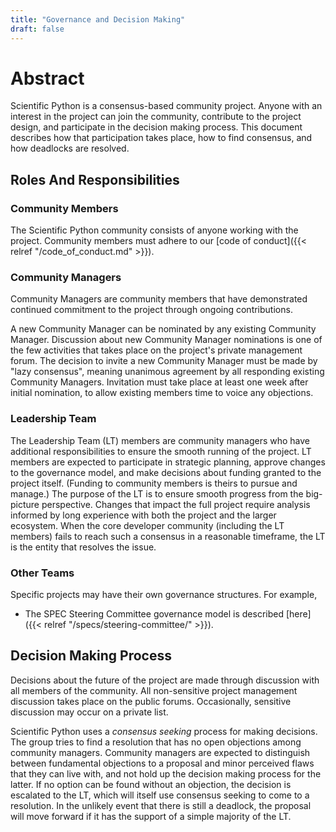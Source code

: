 ```yaml
---
title: "Governance and Decision Making"
draft: false
---
```


# Abstract

Scientific Python is a consensus-based community project.
Anyone with an interest in the project can join the community, contribute to the project design,
and participate in the decision making process.
This document describes how that participation takes place, how to find consensus, and how
deadlocks are resolved.

## Roles And Responsibilities

### Community Members

The Scientific Python community consists of anyone working with the project.
Community members must adhere to our [code of conduct]({{< relref "/code_of_conduct.md" >}}).

### Community Managers

Community Managers are community members that have demonstrated continued
commitment to the project through ongoing contributions.

A new Community Manager can be nominated by any existing Community Manager.
Discussion about new Community Manager nominations is one of the few
activities that takes place on the project's private management forum.
The decision to invite a new Community Manager must be made by "lazy consensus",
meaning unanimous agreement by all responding existing Community Managers.
Invitation must take place at least one week after initial nomination,
to allow existing members time to voice any objections.

### Leadership Team

The Leadership Team (LT) members are community managers who have additional responsibilities to ensure the smooth running of the project.
LT members are expected to participate in strategic planning, approve changes to the governance model, and make decisions about funding granted to the project itself.
(Funding to community members is theirs to pursue and manage.)
The purpose of the LT is to ensure smooth progress from the big-picture perspective.
Changes that impact the full project require analysis informed by long experience with both the project and the larger ecosystem.
When the core developer community (including the LT members) fails to reach such a consensus in a reasonable timeframe, the LT is the entity that resolves the issue.

### Other Teams

Specific projects may have their own governance structures.
For example,

- The SPEC Steering Committee governance model is described [here]({{< relref "/specs/steering-committee/" >}}).

## Decision Making Process

Decisions about the future of the project are made through discussion with all members of the community.
All non-sensitive project management discussion takes place on the public forums.
Occasionally, sensitive discussion may occur on a private list.

Scientific Python uses a *consensus seeking* process for making decisions.
The group tries to find a resolution that has no open objections among community managers.
Community managers are expected to distinguish between fundamental objections to a proposal and minor perceived flaws that they can live with, and not hold up the decision making process for the latter.
If no option can be found without an objection, the decision is escalated to the LT, which will itself use consensus seeking to come to a resolution.
In the unlikely event that there is still a deadlock, the proposal will move forward if it has the support of a simple majority of the LT.
